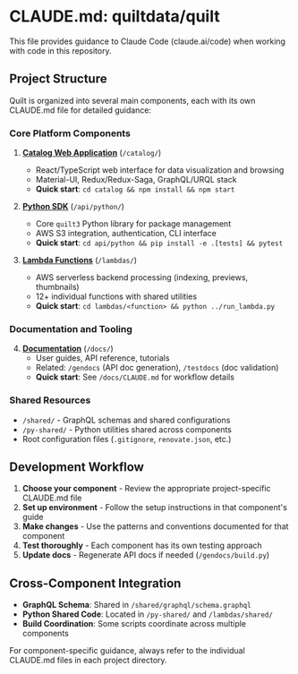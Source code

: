 <!-- markdownlint-disable MD013 -->
# CLAUDE.md: quiltdata/quilt

This file provides guidance to Claude Code (claude.ai/code) when working with code in this repository.

## Project Structure

Quilt is organized into several main components, each with its own CLAUDE.md file for detailed guidance:

### Core Platform Components

1. **[Catalog Web Application](/catalog/CLAUDE.md)** (`/catalog/`) 
   - React/TypeScript web interface for data visualization and browsing
   - Material-UI, Redux/Redux-Saga, GraphQL/URQL stack
   - **Quick start**: `cd catalog && npm install && npm start`

2. **[Python SDK](/api/python/CLAUDE.md)** (`/api/python/`)
   - Core `quilt3` Python library for package management
   - AWS S3 integration, authentication, CLI interface  
   - **Quick start**: `cd api/python && pip install -e .[tests] && pytest`

3. **[Lambda Functions](/lambdas/CLAUDE.md)** (`/lambdas/`)
   - AWS serverless backend processing (indexing, previews, thumbnails)
   - 12+ individual functions with shared utilities
   - **Quick start**: `cd lambdas/<function> && python ../run_lambda.py`

### Documentation and Tooling

4. **[Documentation](/docs/CLAUDE.md)** (`/docs/`)
   - User guides, API reference, tutorials
   - Related: `/gendocs` (API doc generation), `/testdocs` (doc validation)
   - **Quick start**: See `/docs/CLAUDE.md` for workflow details

### Shared Resources

- `/shared/` - GraphQL schemas and shared configurations
- `/py-shared/` - Python utilities shared across components  
- Root configuration files (`.gitignore`, `renovate.json`, etc.)

## Development Workflow

1. **Choose your component** - Review the appropriate project-specific CLAUDE.md file
2. **Set up environment** - Follow the setup instructions in that component's guide
3. **Make changes** - Use the patterns and conventions documented for that component
4. **Test thoroughly** - Each component has its own testing approach
5. **Update docs** - Regenerate API docs if needed (`/gendocs/build.py`)

## Cross-Component Integration

- **GraphQL Schema**: Shared in `/shared/graphql/schema.graphql`
- **Python Shared Code**: Located in `/py-shared/` and `/lambdas/shared/`
- **Build Coordination**: Some scripts coordinate across multiple components

For component-specific guidance, always refer to the individual CLAUDE.md files in each project directory.
